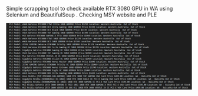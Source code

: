 
Simple scrapping tool to check available RTX 3080 GPU in WA using Selenium and BeautifulSoup .
Checking MSY website and PLE

<img src="https://raw.githubusercontent.com/ken-hash/rtx/master/git.PNG">
